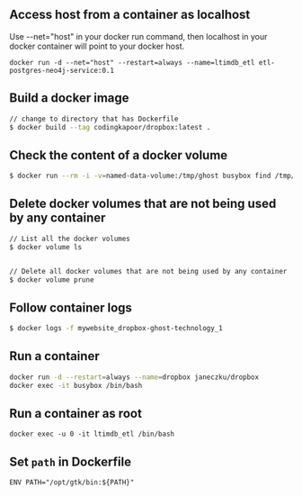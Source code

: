 ## Access host from a container as localhost
Use --net="host" in your docker run command, then localhost in your docker container will point to your docker host.
```
docker run -d --net="host" --restart=always --name=ltimdb_etl etl-postgres-neo4j-service:0.1
```

## Build a docker image

```sh
// change to directory that has Dockerfile
$ docker build --tag codingkapoor/dropbox:latest .
```

## Check the content of a docker volume

``` bash
$ docker run --rm -i -v=named-data-volume:/tmp/ghost busybox find /tmp/ghost
```

## Delete docker volumes that are not being used by any container

```sh
// List all the docker volumes
$ docker volume ls


// Delete all docker volumes that are not being used by any container
$ docker volume prune
```

## Follow container logs

```sh
$ docker logs -f mywebsite_dropbox-ghost-technology_1
```

## Run a container

```sh
docker run -d --restart=always --name=dropbox janeczku/dropbox
docker exec -it busybox /bin/bash
```

## Run a container as root
```
docker exec -u 0 -it ltimdb_etl /bin/bash
```

## Set `path` in Dockerfile
```
ENV PATH="/opt/gtk/bin:${PATH}"
```
